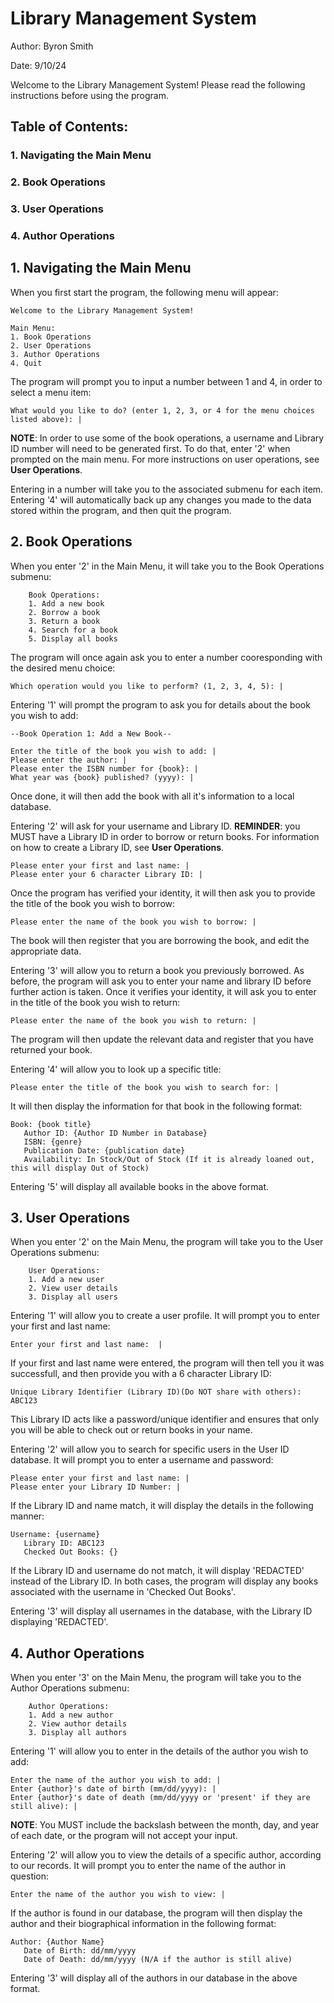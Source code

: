 # Library Management System

Author: Byron Smith

Date: 9/10/24

Welcome to the Library Management System! Please read the following instructions before using the program.

## Table of Contents:

### 1. Navigating the Main Menu
### 2. Book Operations
### 3. User Operations
### 4. Author Operations


## 1. Navigating the Main Menu

When you first start the program, the following menu will appear:

    Welcome to the Library Management System!

    Main Menu:
    1. Book Operations
    2. User Operations
    3. Author Operations
    4. Quit

The program will prompt you to input a number between 1 and 4, in order to select a menu item:

    What would you like to do? (enter 1, 2, 3, or 4 for the menu choices listed above): |

__NOTE__: In order to use some of the book operations, a username and Library ID number will need to be generated first. To do that, enter '2' when prompted on the main menu. For more instructions on user operations, see __User Operations__.

Entering in a number will take you to the associated submenu for each item. Entering '4' will automatically back up any changes you made to the data stored within the program, and then quit the program.

## 2. Book Operations

When you enter '2' in the Main Menu, it will take you to the Book Operations submenu:

        Book Operations:
        1. Add a new book
        2. Borrow a book
        3. Return a book
        4. Search for a book
        5. Display all books

The program will once again ask you to enter a number cooresponding with the desired menu choice:

    Which operation would you like to perform? (1, 2, 3, 4, 5): |

Entering '1' will prompt the program to ask you for details about the book you wish to add:

    --Book Operation 1: Add a New Book--
    
    Enter the title of the book you wish to add: |
    Please enter the author: |
    Please enter the ISBN number for {book}: |
    What year was {book} published? (yyyy): |

Once done, it will then add the book with all it's information to a local database.

Entering '2' will ask for your username and Library ID. __REMINDER__: you MUST have a Library ID in order to borrow or return books. For information on how to create a Library ID, see __User Operations__.

    Please enter your first and last name: |
    Please enter your 6 character Library ID: |

Once the program has verified your identity, it will then ask you to provide the title of the book you wish to borrow:

    Please enter the name of the book you wish to borrow: |

The book will then register that you are borrowing the book, and edit the appropriate data.

Entering '3' will allow you to return a book you previously borrowed. As before, the program will ask you to enter your name and library ID before further action is taken.
Once it verifies your identity, it will ask you to enter in the title of the book you wish to return:

    Please enter the name of the book you wish to return: |

The program will then update the relevant data and register that you have returned your book.

Entering '4' will allow you to look up a specific title:

    Please enter the title of the book you wish to search for: |

It will then display the information for that book in the following format:

    Book: {book title}
       Author ID: {Author ID Number in Database}
       ISBN: {genre}
       Publication Date: {publication date}
       Availability: In Stock/Out of Stock (If it is already loaned out, this will display Out of Stock)

Entering '5' will display all available books in the above format.

## 3. User Operations

When you enter '2' on the Main Menu, the program will take you to the User Operations submenu:

        User Operations:
        1. Add a new user
        2. View user details
        3. Display all users

Entering '1' will allow you to create a user profile. It will prompt you to enter your first and last name:

    Enter your first and last name:  |


If your first and last name were entered, the program will then tell you it was successfull, and then provide you with a 6 character Library ID:

    Unique Library Identifier (Library ID)(Do NOT share with others): ABC123

This Library ID acts like a password/unique identifier and ensures that only you will be able to check out or return books in your name.

Entering '2' will allow you to search for specific users in the User ID database. It will prompt you to enter a username and password:

    Please enter your first and last name: |
    Please enter your Library ID Number: |

If the Library ID and name match, it will display the details in the following manner:

    Username: {username}
       Library ID: ABC123
       Checked Out Books: {}
If the Library ID and username do not match, it will display 'REDACTED' instead of the Library ID. In both cases, the program will display any books associated with the username in 'Checked Out Books'.

Entering '3' will display all usernames in the database, with the Library ID displaying 'REDACTED'.

## 4. Author Operations

When you enter '3' on the Main Menu, the program will take you to the Author Operations submenu:

        Author Operations:
        1. Add a new author
        2. View author details
        3. Display all authors

Entering '1' will allow you to enter in the details of the author you wish to add:

    Enter the name of the author you wish to add: |
    Enter {author}'s date of birth (mm/dd/yyyy): |
    Enter {author}'s date of death (mm/dd/yyyy or 'present' if they are still alive): |

__NOTE__: You MUST include the backslash between the month, day, and year of each date, or the program will not accept your input.

Entering '2' will allow you to view the details of a specific author, according to our records. It will prompt you to enter the name of the author in question:

    Enter the name of the author you wish to view: |

If the author is found in our database, the program will then display the author and their biographical information in the following format:

    Author: {Author Name}
       Date of Birth: dd/mm/yyyy
       Date of Death: dd/mm/yyyy (N/A if the author is still alive)

Entering '3' will display all of the authors in our database in the above format.
       
